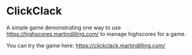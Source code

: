 # ClickClack

A simple game demonstrating one way to use https://highscores.martindilling.com/ to manage highscores for a game.

You can try the game here:
https://clickclack.martindilling.com/
